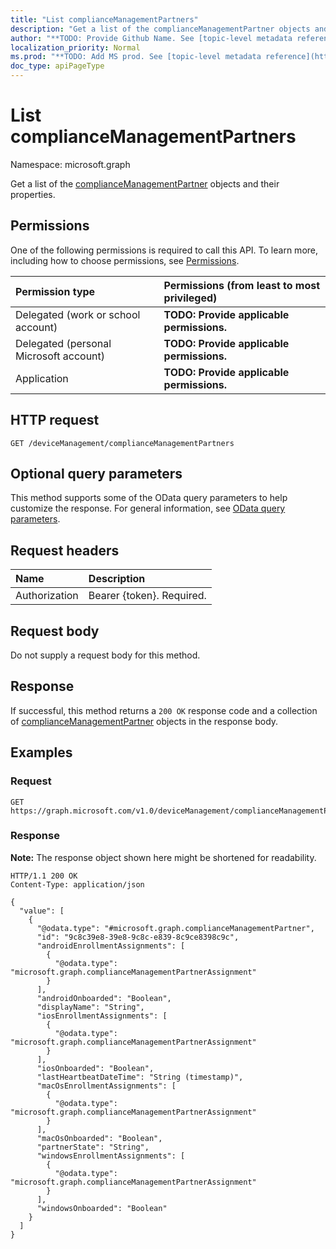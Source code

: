 ```yaml
---
title: "List complianceManagementPartners"
description: "Get a list of the complianceManagementPartner objects and their properties."
author: "**TODO: Provide Github Name. See [topic-level metadata reference](https://msgo.azurewebsites.net/add/document/guidelines/metadata.html#topic-level-metadata)**"
localization_priority: Normal
ms.prod: "**TODO: Add MS prod. See [topic-level metadata reference](https://msgo.azurewebsites.net/add/document/guidelines/metadata.html#topic-level-metadata)**"
doc_type: apiPageType
---
```


# List complianceManagementPartners
Namespace: microsoft.graph



Get a list of the [complianceManagementPartner](../resources/compliancemanagementpartner.md) objects and their properties.

## Permissions
One of the following permissions is required to call this API. To learn more, including how to choose permissions, see [Permissions](/graph/permissions-reference).

|Permission type|Permissions (from least to most privileged)|
|:---|:---|
|Delegated (work or school account)|**TODO: Provide applicable permissions.**|
|Delegated (personal Microsoft account)|**TODO: Provide applicable permissions.**|
|Application|**TODO: Provide applicable permissions.**|

## HTTP request

<!-- {
  "blockType": "ignored"
}
-->
``` http
GET /deviceManagement/complianceManagementPartners
```

## Optional query parameters
This method supports some of the OData query parameters to help customize the response. For general information, see [OData query parameters](/graph/query-parameters).

## Request headers
|Name|Description|
|:---|:---|
|Authorization|Bearer {token}. Required.|

## Request body
Do not supply a request body for this method.

## Response

If successful, this method returns a `200 OK` response code and a collection of [complianceManagementPartner](../resources/compliancemanagementpartner.md) objects in the response body.

## Examples

### Request
<!-- {
  "blockType": "request",
  "name": "list_compliancemanagementpartner"
}
-->
``` http
GET https://graph.microsoft.com/v1.0/deviceManagement/complianceManagementPartners
```


### Response
**Note:** The response object shown here might be shortened for readability.
<!-- {
  "blockType": "response",
  "truncated": true,
  "@odata.type": "Collection(microsoft.graph.complianceManagementPartner)"
}
-->
``` http
HTTP/1.1 200 OK
Content-Type: application/json

{
  "value": [
    {
      "@odata.type": "#microsoft.graph.complianceManagementPartner",
      "id": "9c8c39e8-39e8-9c8c-e839-8c9ce8398c9c",
      "androidEnrollmentAssignments": [
        {
          "@odata.type": "microsoft.graph.complianceManagementPartnerAssignment"
        }
      ],
      "androidOnboarded": "Boolean",
      "displayName": "String",
      "iosEnrollmentAssignments": [
        {
          "@odata.type": "microsoft.graph.complianceManagementPartnerAssignment"
        }
      ],
      "iosOnboarded": "Boolean",
      "lastHeartbeatDateTime": "String (timestamp)",
      "macOsEnrollmentAssignments": [
        {
          "@odata.type": "microsoft.graph.complianceManagementPartnerAssignment"
        }
      ],
      "macOsOnboarded": "Boolean",
      "partnerState": "String",
      "windowsEnrollmentAssignments": [
        {
          "@odata.type": "microsoft.graph.complianceManagementPartnerAssignment"
        }
      ],
      "windowsOnboarded": "Boolean"
    }
  ]
}
```

